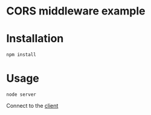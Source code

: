 CORS middleware example
=======================

# Installation

    npm install
    
# Usage

    node server
    
Connect to the [client](http://localhost:4000)